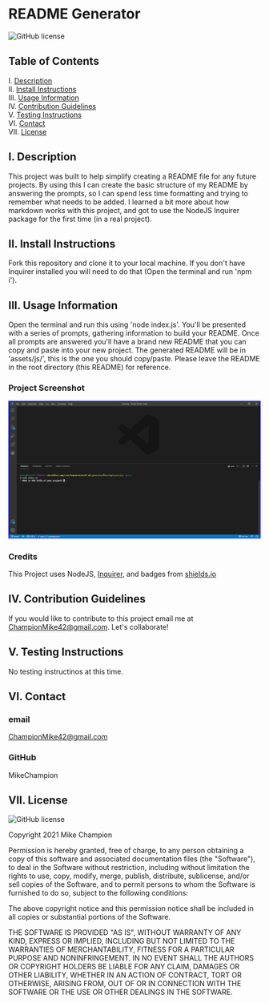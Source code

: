 # README Generator

![GitHub license](https://img.shields.io/badge/license-MIT-blue.svg)

## Table of Contents

I. [Description](#description)  
II. [Install Instructions](#install-instructions)  
III. [Usage Information](#usage-information)  
IV. [Contribution Guidelines](#contribution-guidelines)  
V. [Testing Instructions](#testing-instructions)  
VI. [Contact](#contact)  
VII. [License](#license)

## <a id="description">I. Description</a>

This project was built to help simplify creating a README file for any future projects.
By using this I can create the basic structure of my README by answering the prompts, so I can spend less time formatting and trying to remember what needs to be added. I learned a bit more about how markdown works with this project, and got to use the NodeJS Inquirer package for the first time (in a real project).

## <a id="install-instructions">II. Install Instructions</a>

Fork this repository and clone it to your local machine. If you don't have Inquirer installed you will need to do that (Open the terminal and run 'npm i').

## <a id="usage-information">III. Usage Information</a>

Open the terminal and run this using 'node index.js'. You'll be presented with a series of prompts, gathering information to build your README. Once all prompts are answered you'll have a brand new README that you can copy and paste into your new project. The generated README will be in 'assets/js/', this is the one you should copy/paste. Please leave the README in the root directory (this README) for reference.

### Project Screenshot

![Screenshot of readme generator](./assets/images/readme-screenshot.png)

### Credits

This Project uses NodeJS, <a href="https://www.npmjs.com/package/inquirer" target="_blank">Inquirer</a>, and badges from <a href="https://shields.io/" target="_blank">shields.io</a>

## <a id="contribution-guidelines">IV. Contribution Guidelines</a>

If you would like to contribute to this project email me at ChampionMike42@gmail.com. Let's collaborate!

## <a id="testing-instructions">V. Testing Instructions</a>

No testing instructinos at this time.

## <a id="contact">VI. Contact</a>

### email

ChampionMike42@gmail.com

### GitHub

MikeChampion

## <a id="license">VII. License</a>

![GitHub license](https://img.shields.io/badge/license-MIT-blue.svg)

<p>Copyright 2021 Mike Champion</p> 
        <p>Permission is hereby granted, free of charge, to any person obtaining a copy of this software and associated documentation files (the "Software"), to deal in the Software without restriction, including without limitation the rights to use, copy, modify, merge, publish, distribute, sublicense, and/or sell copies of the Software, and to permit persons to whom the Software is furnished to do so, subject to the following conditions:</p>
        <p>The above copyright notice and this permission notice shall be included in all copies or substantial portions of the Software.</p>
        <p>THE SOFTWARE IS PROVIDED "AS IS", WITHOUT WARRANTY OF ANY KIND, EXPRESS OR IMPLIED, INCLUDING BUT NOT LIMITED TO THE WARRANTIES OF MERCHANTABILITY, FITNESS FOR A PARTICULAR PURPOSE AND NONINFRINGEMENT. IN NO EVENT SHALL THE AUTHORS OR COPYRIGHT HOLDERS BE LIABLE FOR ANY CLAIM, DAMAGES OR OTHER LIABILITY, WHETHER IN AN ACTION OF CONTRACT, TORT OR OTHERWISE, ARISING FROM, OUT OF OR IN CONNECTION WITH THE SOFTWARE OR THE USE OR OTHER DEALINGS IN THE SOFTWARE.</p>
